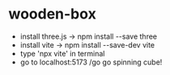 # wooden-box
- install three.js -> npm install --save three
- install vite -> npm install --save-dev vite
- type 'npx vite' in terminal
- go to localhost:5173
/go go spinning cube!
